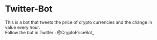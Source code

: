 # Twitter-Bot
This is a bot that tweets the price of crypto currencies and the change in value every hour.<br>
Follow the bot in Twitter : @CryptoPriceBot_
